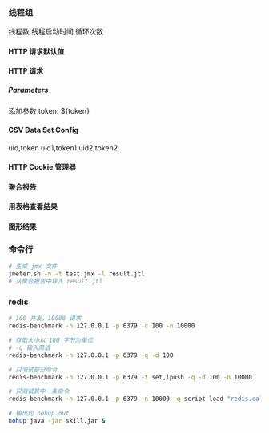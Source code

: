 ### 线程组
线程数
线程启动时间
循环次数
#### HTTP 请求默认值
#### HTTP 请求
##### Parameters
添加参数
token: ${token}
#### CSV Data Set Config
uid,token
uid1,token1
uid2,token2
#### HTTP Cookie 管理器

#### 聚合报告
#### 用表格查看结果
#### 图形结果

### 命令行
```sh
# 生成 jmx 文件
jmeter.sh -n -t test.jmx -l result.jtl
# 从聚合报告中导入 result.jtl
```

### redis
```sh
# 100 并发，10000 请求
redis-benchmark -h 127.0.0.1 -p 6379 -c 100 -n 10000

# 存取大小以 100 字节为单位
# -q 输入简洁
redis-benchmark -h 127.0.0.1 -p 6379 -q -d 100

# 只测试部分命令
redis-benchmark -h 127.0.0.1 -p 6379 -t set,lpush -q -d 100 -n 10000

# 只测试其中一条命令
redis-benchmark -h 127.0.0.1 -p 6379 -n 10000 -q script load "redis.call('set', 'key', 'value')"
```

```sh
# 输出到 nohup.out
nohup java -jar skill.jar &
```















